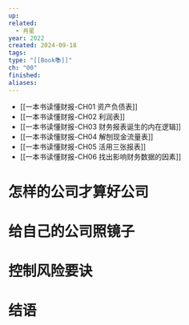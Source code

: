 ```yaml
---
up: 
related:
  - 肖星
year: 2022
created: 2024-09-18
tags: 
type: "[[Book📚]]"
ch: "00"
finished: 
aliases:
---
```

- [[一本书读懂财报-CH01 资产负债表]]
- [[一本书读懂财报-CH02 利润表]]
- [[一本书读懂财报-CH03 财务报表诞生的内在逻辑]]
- [[一本书读懂财报-CH04 解刨现金流量表]]
- [[一本书读懂财报-CH05 活用三张报表]]
- [[一本书读懂财报-CH06 找出影响财务数据的因素]]



# 怎样的公司才算好公司


# 给自己的公司照镜子


# 控制风险要诀


# 结语